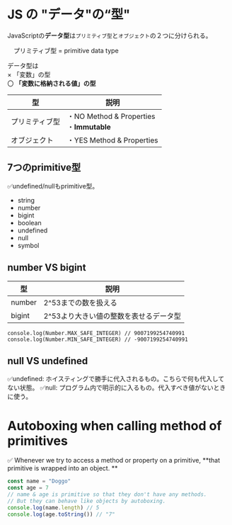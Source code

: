 # JS の "データ"の“型"
JavaScriptの**データ型**は`プリミティブ型`と`オブジェクト`の２つに分けられる。

　プリミティブ型 = primitive data type

データ型は<br>
×  「変数」の型<br>
〇 **「変数に格納される値」の型**

|型|説明|
|----|----|
|プリミティブ型|・NO Method & Properties<br/>・**Immutable**|
|オブジェクト|・YES Method & Properties|

## 7つのprimitive型
✅undefined/nullもprimitive型。

- string
- number
- bigint
- boolean
- undefined
- null
- symbol

## number VS bigint
|型|説明|
|----|----|
|number|2^53までの数を扱える|
|bigint|2^53より大きい値の整数を表せるデータ型|

```js:Numberクラスの定数が定義されているらしい。
console.log(Number.MAX_SAFE_INTEGER) // 9007199254740991
console.log(Number.MIN_SAFE_INTEGER) // -9007199254740991
```

## null VS undefined
✅undefined: ホイスティングで勝手に代入されるもの。こちらで何も代入してない状態。
✅null: プログラム内で明示的に入るもの。代入すべき値がないときに使う。

# Autoboxing when calling method of primitives
✅ Whenever we try to access a method or property on a primitive, **that primitive is wrapped into an object. **
```js
const name = "Doggo"
const age = 7
// name & age is primitive so that they don't have any methods.
// But they can behave like objects by autoboxing.
console.log(name.length) // 5
console.log(age.toString()) // "7"
```